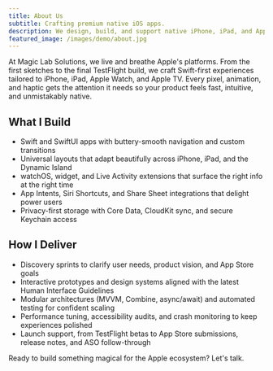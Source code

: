 ```yaml
---
title: About Us
subtitle: Crafting premium native iOS apps.
description: We design, build, and support native iPhone, iPad, and Apple Watch apps that feel perfectly at home in the Apple ecosystem.
featured_image: /images/demo/about.jpg
---
```


At Magic Lab Solutions, we live and breathe Apple's platforms. From the first sketches to the final TestFlight build, we craft Swift-first experiences tailored to iPhone, iPad, Apple Watch, and Apple TV. Every pixel, animation, and haptic gets the attention it needs so your product feels fast, intuitive, and unmistakably native.

## What I Build

* Swift and SwiftUI apps with buttery-smooth navigation and custom transitions
* Universal layouts that adapt beautifully across iPhone, iPad, and the Dynamic Island
* watchOS, widget, and Live Activity extensions that surface the right info at the right time
* App Intents, Siri Shortcuts, and Share Sheet integrations that delight power users
* Privacy-first storage with Core Data, CloudKit sync, and secure Keychain access

## How I Deliver

* Discovery sprints to clarify user needs, product vision, and App Store goals
* Interactive prototypes and design systems aligned with the latest Human Interface Guidelines
* Modular architectures (MVVM, Combine, async/await) and automated testing for confident scaling
* Performance tuning, accessibility audits, and crash monitoring to keep experiences polished
* Launch support, from TestFlight betas to App Store submissions, release notes, and ASO follow-through

Ready to build something magical for the Apple ecosystem? Let's talk.

